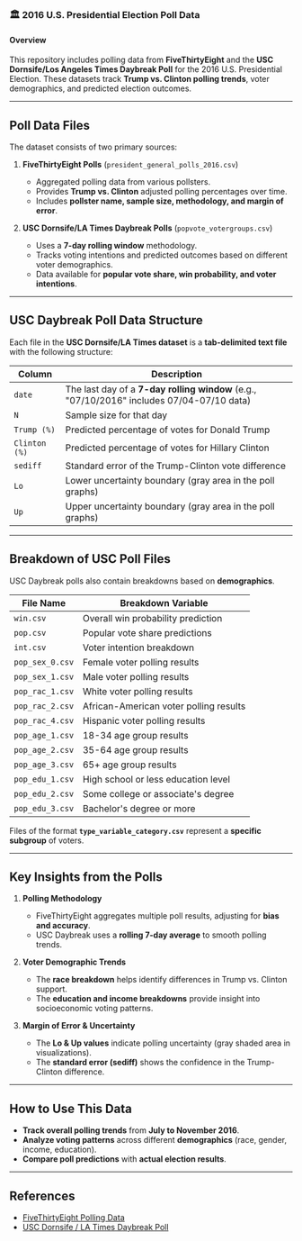 ### **🏛 2016 U.S. Presidential Election Poll Data**
#### **Overview**
This repository includes polling data from **FiveThirtyEight** and the **USC Dornsife/Los Angeles Times Daybreak Poll** for the 2016 U.S. Presidential Election. These datasets track **Trump vs. Clinton polling trends**, voter demographics, and predicted election outcomes.

---

## **Poll Data Files**
The dataset consists of two primary sources:

1. **FiveThirtyEight Polls** (`president_general_polls_2016.csv`)
   - Aggregated polling data from various pollsters.
   - Provides **Trump vs. Clinton** adjusted polling percentages over time.
   - Includes **pollster name, sample size, methodology, and margin of error**.

2. **USC Dornsife/LA Times Daybreak Polls** (`popvote_votergroups.csv`)
   - Uses a **7-day rolling window** methodology.
   - Tracks voting intentions and predicted outcomes based on different voter demographics.
   - Data available for **popular vote share, win probability, and voter intentions**.

---

## **USC Daybreak Poll Data Structure**
Each file in the **USC Dornsife/LA Times dataset** is a **tab-delimited text file** with the following structure:

| **Column** | **Description** |
|------------|---------------|
| `date` | The last day of a **7-day rolling window** (e.g., "07/10/2016" includes 07/04-07/10 data) |
| `N` | Sample size for that day |
| `Trump (%)` | Predicted percentage of votes for Donald Trump |
| `Clinton (%)` | Predicted percentage of votes for Hillary Clinton |
| `sediff` | Standard error of the Trump-Clinton vote difference |
| `Lo` | Lower uncertainty boundary (gray area in the poll graphs) |
| `Up` | Upper uncertainty boundary (gray area in the poll graphs) |

---

## **Breakdown of USC Poll Files**
USC Daybreak polls also contain breakdowns based on **demographics**.

| **File Name** | **Breakdown Variable** |
|--------------|----------------------|
| `win.csv` | Overall win probability prediction |
| `pop.csv` | Popular vote share predictions |
| `int.csv` | Voter intention breakdown |
| `pop_sex_0.csv` | Female voter polling results |
| `pop_sex_1.csv` | Male voter polling results |
| `pop_rac_1.csv` | White voter polling results |
| `pop_rac_2.csv` | African-American voter polling results |
| `pop_rac_4.csv` | Hispanic voter polling results |
| `pop_age_1.csv` | 18-34 age group results |
| `pop_age_2.csv` | 35-64 age group results |
| `pop_age_3.csv` | 65+ age group results |
| `pop_edu_1.csv` | High school or less education level |
| `pop_edu_2.csv` | Some college or associate's degree |
| `pop_edu_3.csv` | Bachelor's degree or more |

Files of the format **`type_variable_category.csv`** represent a **specific subgroup** of voters.

---

## **Key Insights from the Polls**
1. **Polling Methodology**
   - FiveThirtyEight aggregates multiple poll results, adjusting for **bias and accuracy**.
   - USC Daybreak uses a **rolling 7-day average** to smooth polling trends.

2. **Voter Demographic Trends**
   - The **race breakdown** helps identify differences in Trump vs. Clinton support.
   - The **education and income breakdowns** provide insight into socioeconomic voting patterns.

3. **Margin of Error & Uncertainty**
   - The **Lo & Up values** indicate polling uncertainty (gray shaded area in visualizations).
   - The **standard error (sediff)** shows the confidence in the Trump-Clinton difference.

---

## **How to Use This Data**
- **Track overall polling trends** from **July to November 2016**.
- **Analyze voting patterns** across different **demographics** (race, gender, income, education).
- **Compare poll predictions** with **actual election results**.

---

## **References**
- [FiveThirtyEight Polling Data](https://projects.fivethirtyeight.com/polls/)
- [USC Dornsife / LA Times Daybreak Poll](https://cesrusc.org/election/)

